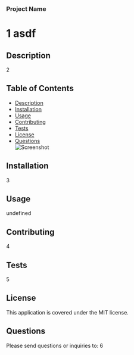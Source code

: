 
### Project Name
# 1 asdf
## Description
2  
## Table of Contents  
- [Description](#description)
- [Installation](#installation)
- [Usage](#usage)
- [Contributing](#contributing)
- [Tests](#tests)
- [License](#license)
- [Questions](#questions)  
![Screenshot](undefined)  
## Installation  
3
## Usage
undefined
## Contributing
4
## Tests
5  
## License
This application is covered under the MIT license.
## Questions
Please send questions or inquiries to: 6
